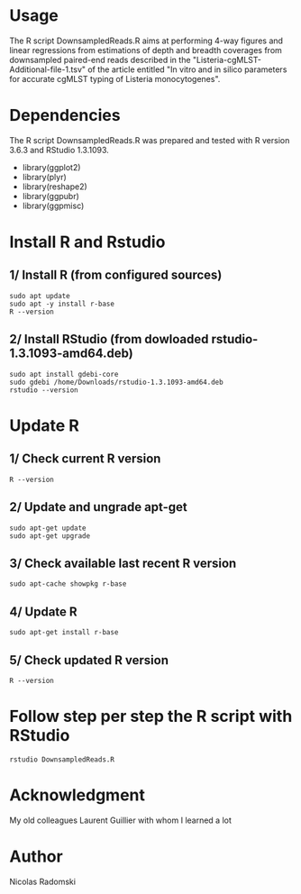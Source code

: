 # Usage
The R script DownsampledReads.R aims at performing 4-way figures and linear regressions from estimations of depth and breadth coverages from downsampled paired-end reads described in the "Listeria-cgMLST-Additional-file-1.tsv" of the article entitled "In vitro and in silico parameters for accurate cgMLST typing of Listeria monocytogenes".
# Dependencies
The R script DownsampledReads.R was prepared and tested with R version 3.6.3 and RStudio 1.3.1093.
- library(ggplot2)
- library(plyr)
- library(reshape2)
- library(ggpubr)
- library(ggpmisc)
# Install R and Rstudio
## 1/ Install R (from configured sources)
```
sudo apt update
sudo apt -y install r-base
R --version
```
## 2/ Install RStudio (from dowloaded rstudio-1.3.1093-amd64.deb)
```
sudo apt install gdebi-core
sudo gdebi /home/Downloads/rstudio-1.3.1093-amd64.deb
rstudio --version
```
# Update R
## 1/ Check current R version
```
R --version
```
## 2/ Update and ungrade apt-get
```
sudo apt-get update
sudo apt-get upgrade
```
## 3/ Check available last recent R version
```
sudo apt-cache showpkg r-base
```
## 4/ Update R
```
sudo apt-get install r-base
```
## 5/ Check updated R version
```
R --version
```
# Follow step per step the R script with RStudio
```
rstudio DownsampledReads.R
```
# Acknowledgment
My old colleagues Laurent Guillier with whom I learned a lot
# Author
Nicolas Radomski
